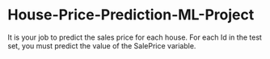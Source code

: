# House-Price-Prediction-ML-Project
It is your job to predict the sales price for each house. For each Id in the test set, you must predict the value of the SalePrice variable. 
